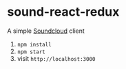 # sound-react-redux
A simple [Soundcloud](http://soundcloud.com) client


1. `npm install`
2. `npm start`
3. visit `http://localhost:3000`
